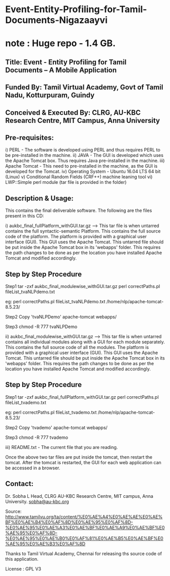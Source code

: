 # Event-Entity-Profiling-for-Tamil-Documents-Nigazaayvi

# note : Huge repo - 1.4 GB. 

Title: Event - Entity Profiling for Tamil Documents – A Mobile Application
--------------------------------------------------------------------------
Funded By: Tamil Virtual Academy, Govt of Tamil Nadu, Kotturpuram, Guindy
--------------------------------------------------------------------------
Conceived & Executed By: CLRG, AU-KBC Research Centre, MIT Campus, Anna University
----------------------------------------------------------------------------------


Pre-requisites:
---------------
i) PERL - The software is developed using PERL and thus requires PERL to be pre-installed in the machine.
ii) JAVA - The GUI is developed which uses the Apache Tomcat box. Thus requires Java pre-installed in the machine.
iii) Apache Tomcat - This need to pre-installed in the machine, as the GUI is developed for the Tomcat.
iv) Operating System - Ubuntu 16.04 LTS 64 bit (Linux)
v) Conditional Random Fields (CRF++) machine leaning tool
vi) LWP::Simple perl module (tar file is provided in the folder)


Description & Usage:
--------------------
This contains the final deliverable software. The following are the files present in this CD:

i) aukbc_final_fullPlatform_withGUI.tar.gz --> 
     This tar file is when untarred contains the full syntactic-semantic Platform. This contains the full source code of the platform. The platform is provided with a graphical user interface (GUI). This GUI uses the Apache Tomcat. This untarred file should be put inside the Apache Tomcat box in its 'webapps' folder. This requires the path changes to be done as per the location you have installed Apache Tomcat and modified accordingly.

Step by Step Procedure
----------------------
Step1
tar -zxf aukbc_final_modulewise_withGUI.tar.gz
perl correctPaths.pl  fileList_tvaNLPdemo.txt <apache-path>

eg:
perl correctPaths.pl  fileList_tvaNLPdemo.txt /home/nlp/apache-tomcat-8.5.23/

Step2
Copy 'tvaNLPDemo'  apache-tomcat webapps/

Step3
chmod -R 777 tvaNLPDemo 

ii) aukbc_final_modulewise_withGUI.tar.gz -->
      This tar file is when untarred contains all individual modules along with a GUI for each module separately. This contains the full source code of all the modules. The platform is provided with a graphical user interface (GUI). This GUI uses the Apache Tomcat. This untarred file should be put inside the Apache Tomcat box in its 'webapps' folder. This requires the path changes to be done as per the location you have installed Apache Tomcat and modified accordingly.


Step by Step Procedure
----------------------
Step1
tar -zxf aukbc_final_fullPlatform_withGUI.tar.gz
perl correctPaths.pl  fileList_tvademo.txt <apache-path>

eg:
perl correctPaths.pl  fileList_tvademo.txt /home/nlp/apache-tomcat-8.5.23/

Step2
Copy 'tvademo' apache-tomcat webapps/

Step3
chmod -R 777 tvademo

iii) README.txt - The current file that you are reading.

Once the above two tar files are put inside the tomcat, then restart the tomcat.  After the tomcat is restarted, the GUI for each web application can be accessed in a browser.

Contact:
--------
Dr. Sobha L
Head, CLRG
AU-KBC Research Centre,
MIT campus, Anna University.
sobha@au-kbc.org




Source: 
http://www.tamilvu.org/ta/content/%E0%AE%A4%E0%AE%AE%E0%AE%BF%E0%AE%B4%E0%AF%8D%E0%AE%95%E0%AF%8D-%E0%AE%95%E0%AE%A3%E0%AE%BF%E0%AE%A9%E0%AE%BF%E0%AE%95%E0%AF%8D-%E0%AE%95%E0%AE%B0%E0%AF%81%E0%AE%B5%E0%AE%BF%E0%AE%95%E0%AE%B3%E0%AF%8D

Thanks to Tamil Virtual Academy, Chennai for releasing ths source code of this application.

License : GPL V3
